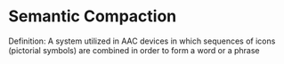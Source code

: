 # Semantic Compaction

Definition: A system utilized in AAC devices in which sequences of icons (pictorial symbols) are combined in order to form a word or a phrase